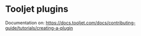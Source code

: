 # Tooljet plugins

Documentation on:  https://docs.tooljet.com/docs/contributing-guide/tutorials/creating-a-plugin
